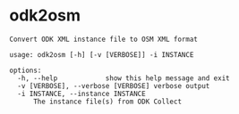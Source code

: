 # odk2osm

    Convert ODK XML instance file to OSM XML format

    usage: odk2osm [-h] [-v [VERBOSE]] -i INSTANCE

    options:
      -h, --help            show this help message and exit
      -v [VERBOSE], --verbose [VERBOSE] verbose output
      -i INSTANCE, --instance INSTANCE
          The instance file(s) from ODK Collect
